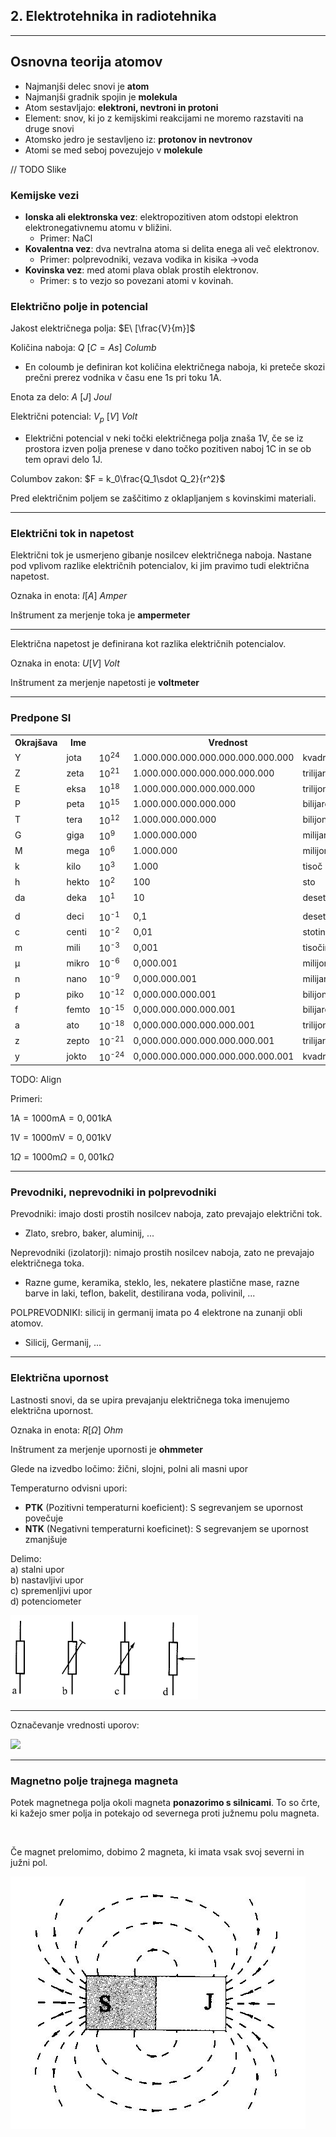 ## 2. Elektrotehnika in radiotehnika

----

## Osnovna teorija atomov

- Najmanjši delec snovi je **atom**
- Najmanjši gradnik spojin je **molekula**
- Atom sestavljajo: **elektroni, nevtroni in protoni**
- Element: snov, ki jo z kemijskimi reakcijami ne moremo razstaviti na druge snovi
- Atomsko jedro je sestavljeno iz: **protonov in nevtronov**
- Atomi se med seboj povezujejo v **molekule**

// TODO Slike



### Kemijske vezi

- **Ionska ali elektronska vez**: elektropozitiven atom odstopi elektron elektronegativnemu atomu v bližini.
    - Primer: NaCl
- **Kovalentna vez**: dva nevtralna atoma si delita enega ali več elektronov.
    - Primer: polprevodniki, vezava vodika in kisika ->voda
- **Kovinska vez**: med atomi plava oblak prostih elektronov.
    - Primer: s to vezjo so povezani atomi v kovinah.



### Električno polje in potencial

Jakost električnega polja: $E\ [\frac{V}{m}]$

Količina naboja: $Q\ [C=As]$ _Columb_
- En coloumb je definiran kot količina električnega naboja, ki
preteče skozi prečni prerez vodnika v času ene 1s pri toku 1A.

Enota za delo: $A\ [J]$ _Joul_

Električni potencial: $V_p\ [V]$ _Volt_
- Električni potencial v neki točki električnega polja znaša 1V, če
se iz prostora izven polja prenese v dano točko pozitiven naboj
1C in se ob tem opravi delo 1J.

Columbov zakon: $F = k_0\frac{Q_1\sdot Q_2}{r^2}$

Pred električnim poljem se zaščitimo z oklapljanjem s kovinskimi materiali.

----

### Električni tok in napetost

Električni tok je usmerjeno gibanje nosilcev električnega naboja.
Nastane pod vplivom razlike električnih potencialov, ki jim pravimo
tudi električna napetost.

Oznaka in enota: $I[A]$ _Amper_

Inštrument za merjenje toka je **ampermeter**

---

Električna napetost je definirana kot razlika električnih potencialov.

Oznaka in enota: $U[V]$ _Volt_

Inštrument za merjenje napetosti je **voltmeter**

----

### Predpone SI

<div class="hg">

<table class="compacter">
<tbody>
<tr>
<th>Okrajšava</th>
<th>Ime</th>
<th colspan="3" align="center">Vrednost
</th></tr>
<tr>
<td>Y</td>
<td>jota</td>
<td>10<sup>24</sup></td>
<td>1.000.000.000.000.000.000.000.000</td>
<td>kvadrilijon</td>
</tr>
<tr>
<td>Z</td>
<td>zeta</td>
<td>10<sup>21</sup></td>
<td>1.000.000.000.000.000.000.000</td>
<td>trilijarda</td>
</tr>
<tr>
<td>E</td>
<td>eksa</td>
<td>10<sup>18</sup></td>
<td>1.000.000.000.000.000.000</td>
<td>trilijon</td>
</tr>
<tr>
<td>P</td>
<td>peta</td>
<td>10<sup>15</sup></td>
<td>1.000.000.000.000.000</td>
<td>bilijarda</td>
</tr>
<tr>
<td>T</td>
<td>tera</td>
<td>10<sup>12</sup></td>
<td>1.000.000.000.000</td>
<td>bilijon</td>
</tr>
<tr>
<td>G</td>
<td>giga</td>
<td>10<sup>9</sup></td>
<td>1.000.000.000</td>
<td>milijarda</td>
</tr>
<tr>
<td>M</td>
<td>mega</td>
<td>10<sup>6</sup></td>
<td>1.000.000</td>
<td>milijon</td>
</tr>
<tr>
<td>k</td>
<td>kilo</td>
<td>10<sup>3</sup></td>
<td>1.000</td>
<td>tisoč</td>
</tr>
<tr>
<td>h</td>
<td>hekto</td>
<td>10<sup>2</sup></td>
<td>100</td>
<td>sto</td>
</tr>
<tr>
<td>da</td>
<td>deka</td>
<td>10<sup>1</sup></td>
<td>10</td>
<td>deset</td>
</tr>
<tr><td></td><td></td><td></td><td></td><td></td></tr>
<tr>
<td>d</td>
<td>deci</td>
<td>10<sup>-1</sup></td>
<td>0,1</td>
<td>desetina</td>
</tr>
<tr>
<td>c</td>
<td>centi</td>
<td>10<sup>-2</sup></td>
<td>0,01</td>
<td>stotina</td>
</tr>
<tr>
<td>m</td>
<td>mili</td>
<td>10<sup>-3</sup></td>
<td>0,001</td>
<td>tisočina</td>
</tr>
<tr>
<td>μ</td>
<td>mikro</td>
<td>10<sup>-6</sup></td>
<td>0,000.001</td>
<td>milijonina</td>
</tr>
<tr>
<td>n</td>
<td>nano</td>
<td>10<sup>-9</sup></td>
<td>0,000.000.001</td>
<td>milijardina</td>
</tr>
<tr>
<td>p</td>
<td>piko</td>
<td>10<sup>-12</sup></td>
<td>0,000.000.000.001</td>
<td>bilijonina</td>
</tr>
<tr>
<td>f</td>
<td>femto</td>
<td>10<sup>-15</sup></td>
<td>0,000.000.000.000.001</td>
<td>bilijardina</td>
</tr>
<tr>
<td>a</td>
<td>ato</td>
<td>10<sup>-18</sup></td>
<td>0,000.000.000.000.000.001</td>
<td>trilijonina</td>
</tr>
<tr>
<td>z</td>
<td>zepto</td>
<td>10<sup>-21</sup></td>
<td>0,000.000.000.000.000.000.001</td>
<td>trilijardina</td>
</tr>
<tr>
<td>y</td>
<td>jokto</td>
<td>10<sup>-24</sup></td>
<td>0,000.000.000.000.000.000.000.001</td>
<td>kvadrilijonina</td>
</tr></tbody></table>

TODO: Align
<div>
Primeri:

$1\text{A} = 1000\text{mA} = 0,001\text{kA}$

$1\text{V} = 1000\text{mV} = 0,001\text{kV}$

$1\Omega = 1000\text{m}\Omega = 0,001 \text{k}\Omega$
</div>

</div>

----

### Prevodniki, neprevodniki in polprevodniki

Prevodniki: imajo dosti prostih nosilcev naboja, zato prevajajo
električni tok.
- Zlato, srebro, baker, aluminij, ...

Neprevodniki (izolatorji): nimajo prostih nosilcev naboja, zato
ne prevajajo električnega toka.
- Razne gume, keramika, steklo, les, nekatere plastične mase, razne barve in laki, teflon, bakelit, destilirana voda, polivinil, ...

POLPREVODNIKI: silicij in germanij imata po 4 elektrone na zunanji
obli atomov.
- Silicij, Germanij, ...

----

### Električna upornost

Lastnosti snovi, da se upira prevajanju električnega toka imenujemo električna upornost.

Oznaka in enota: $R[\Omega]$ _Ohm_

Inštrument za merjenje upornosti je **ohmmeter**

Glede na izvedbo ločimo: žični, slojni, polni ali masni upor

Temperaturno odvisni upori:
- **PTK** (Pozitivni temperaturni koeficient): S segrevanjem se upornost povečuje
- **NTK** (Negativni temperaturni koeficinet): S segrevanjem se upornost zmanjšuje



<div class="hg">
<div>

Delimo:  
a) stalni upor  
b) nastavljivi upor  
c) spremenljivi upor  
d) potenciometer
</div>

<img src="images/upori.jpg" width=300>
</div>

---

Označevanje vrednosti uporov:

<img src="https://www.diyaudioandvideo.com/Electronics/ResistorColorCodes/ResistorColorCode.gif">

----

### Magnetno polje trajnega magneta

<div class="hg">
<div>

Potek magnetnega polja okoli magneta **ponazorimo s silnicami**.
To so črte, ki kažejo smer polja in potekajo od severnega proti južnemu polu magneta.

&nbsp;

Če magnet prelomimo, dobimo 2 magneta, ki imata vsak svoj severni in južni pol.
</div>

<img src="images/magnet.jpg">
</div>